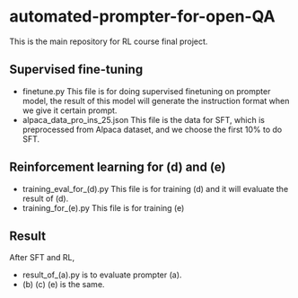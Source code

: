# automated-prompter-for-open-QA
This is the main repository for RL course final project.

## Supervised fine-tuning
- finetune.py
  This file is for doing supervised finetuning on prompter model, the result of this model will generate the instruction format when we give it certain prompt.
- alpaca_data_pro_ins_25.json
  This file is the data for SFT, which is preprocessed from Alpaca dataset, and we choose the first 10% to do SFT.

## Reinforcement learning for (d) and (e)
- training_eval_for_(d).py
  This file is for training (d) and it will evaluate the result of (d).
- training_for_(e).py
  This file is for training (e)
## Result
After SFT and RL,

- result_of_(a).py is to evaluate prompter (a).
- (b) (c) (e) is the same.
